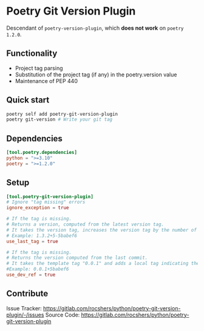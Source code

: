 # Poetry Git Version Plugin

Descendant of `poetry-version-plugin`, which **does not work** on `poetry 1.2.0`.

## Functionality

- Project tag parsing
- Substitution of the project tag (if any) in the poetry.version value
- Maintenance of PEP 440

## Quick start

```bash
poetry self add poetry-git-version-plugin
poetry git-version # Write your git tag
```

## Dependencies

```toml
[tool.poetry.dependencies]
python = ">=3.10"
poetry = ">=1.2.0"
```

## Setup

```toml
[tool.poetry-git-version-plugin]
# Ignore "tag missing" errors
ignore_exception = true

# If the tag is missing.
# Returns a version, computed from the latest version tag.
# It takes the version tag, increases the version tag by the number of commits since, adds a local label specifying the git commit hash and the dirty status.
# Example: 1.3.2+5-5babef6
use_last_tag = true

# If the tag is missing.
# Returns the version computed from the last commit.
# It takes the template tag "0.0.1" and adds a local tag indicating the hash of the git commit.
#Example: 0.0.1+5babef6
use_dev_ref = true
```

## Contribute

Issue Tracker: <https://gitlab.com/rocshers/python/poetry-git-version-plugin/-/issues>
Source Code: <https://gitlab.com/rocshers/python/poetry-git-version-plugin>
